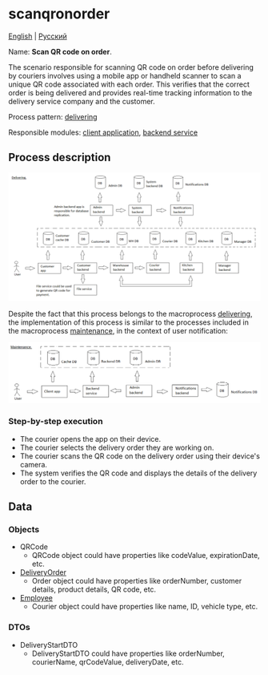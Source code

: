 # scanqronorder

[English](scanqronorder.md) | [Русский](scanqronorder.ru.md)

Name: **Scan QR code on order**.

The scenario responsible for scanning QR code on order before delivering by couriers involves using a mobile app or handheld scanner to scan a unique QR code associated with each order. 
This verifies that the correct order is being delivered and provides real-time tracking information to the delivery service company and the customer.

Process pattern: [delivering](../../processpatterns/delivering.md)

Responsible modules: [client application](../../frontend/courierclient.md), [backend service](../../backend/courierbackend.md)

## Process description

![delivering_overall](../../img/delivering_overall.png)

Despite the fact that this process belongs to the macroprocess [delivering](../../processpatterns/delivering.ru.md), the implementation of this process is similar to the processes included in the macroprocess [maintenance](../../processpatterns/maintenance.ru.md), in the context of user notification:

![maintenance_overall](../../img/maintenance_overall.png)

### Step-by-step execution

- The courier opens the app on their device.
- The courier selects the delivery order they are working on.
- The courier scans the QR code on the delivery order using their device's camera.
- The system verifies the QR code and displays the details of the delivery order to the courier.

## Data 

### Objects

- QRCode
    - QRCode object could have properties like codeValue, expirationDate, etc. 
- [DeliveryOrder](https://github.com/alexeysp11/workflow-lib/blob/main/src/Models/Business/BusinessDocuments/DeliveryOrder.cs)
    - Order object could have properties like orderNumber, customer details, product details, QR code, etc. 
- [Employee](https://github.com/alexeysp11/workflow-lib/blob/main/src/Models/Business/InformationSystem/Employee.cs)
    - Courier object could have properties like name, ID, vehicle type, etc. 

### DTOs

- DeliveryStartDTO
    - DeliveryStartDTO could have properties like orderNumber, courierName, qrCodeValue, deliveryDate, etc.
